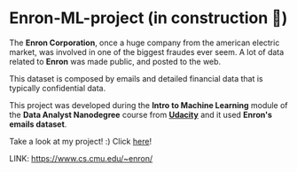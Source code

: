 # Enron-ML-project (in construction :construction_worker:)
The **Enron Corporation**, once a huge company from the american electric market, was involved in one of the biggest fraudes ever seem. A lot of data related to **Enron** was made public, and posted to the web. 

This dataset is composed by emails and detailed financial data that is typically confidential data.

This project was developed during the **Intro to Machine Learning** module of the **Data Analyst Nanodegree** course from [**Udacity**](http://udacity.com/) and it used **Enron's emails dataset**.

Take a look at my project! :) 
Click [here](https://github.com/brunoassisp/Machine-Learning-project/blob/master/Enron-ML-Project.ipynb)!

LINK: https://www.cs.cmu.edu/~enron/